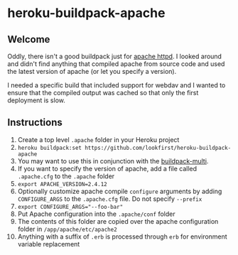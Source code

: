 # heroku-buildpack-apache

## Welcome

Oddly, there isn't a good buildpack just for [apache httpd](http://httpd.apache.org/). I looked around and didn't find anything that compiled apache from source code and used the latest version of apache (or let you specify a version).

I needed a specific build that included support for webdav and I wanted to ensure that the compiled output was cached so that only the first deployment is slow.

## Instructions

1. Create a top level `.apache` folder in your Heroku project
1. `heroku buildpack:set https://github.com/lookfirst/heroku-buildpack-apache`
  1. You may want to use this in conjunction with the [buildpack-multi](https://github.com/ddollar/heroku-buildpack-multi).
1. If you want to specify the version of apache, add a file called `.apache.cfg` to the `.apache` folder
  1. `export APACHE_VERSION=2.4.12`
1. Optionally customize apache compile `configure` arguments by adding `CONFIGURE_ARGS` to the `.apache.cfg` file. Do not specify `--prefix`
  1. `export CONFIGURE_ARGS="--foo-bar"`
1. Put Apache configuration into the `.apache/conf` folder
  1. The contents of this folder are copied over the apache configuration folder in `/app/apache/etc/apache2`
  1. Anything with a suffix of `.erb` is processed through `erb` for environment variable replacement
